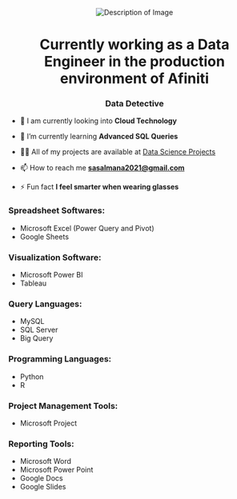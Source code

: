 <p align="center">
  <img src="https://github.com/user-attachments/assets/d2540d1e-de11-4f69-ab0c-e0ecd240654e" alt="Description of Image">
</p>
<h1 align="center">Currently working as a Data Engineer in the production environment of Afiniti</h1>
<h3 align="center">Data Detective</h3>

- 🔭 I am currently looking into **Cloud Technology**

- 🌱 I’m currently learning **Advanced SQL Queries**

- 👨‍💻 All of my projects are available at [Data Science Projects](https://github.com/MSalmanAliKhan/Data-Science-Projects)

- 📫 How to reach me **sasalmana2021@gmail.com**

- ⚡ Fun fact **I feel smarter when wearing glasses**

<h3 align="left">Spreadsheet Softwares:</h3>
<ul>
  <li>Microsoft Excel (Power Query and Pivot)</li>
  <li>Google Sheets</li>
</ul>

<h3 align="left">Visualization Software:</h3>
<ul>
  <li>Microsoft Power BI</li>
  <li>Tableau</li>
</ul>
<h3 align="left">Query Languages:</h3>
<ul>
  <li>MySQL</li>
  <li>SQL Server</li>
  <li>Big Query</li>
</ul> 

<h3 align="left">Programming Languages:</h3>
<ul>
  <li>Python</li>
  <li>R</li>
</ul> 

<h3 align="left">Project Management Tools:</h3>
<ul>
  <li>Microsoft Project</li>
</ul> 

<h3 align="left">Reporting Tools:</h3>
<ul>
  <li>Microsoft Word</li>
  <li>Microsoft Power Point</li>
  <li>Google Docs</li>
  <li>Google Slides</li>
</ul> 
